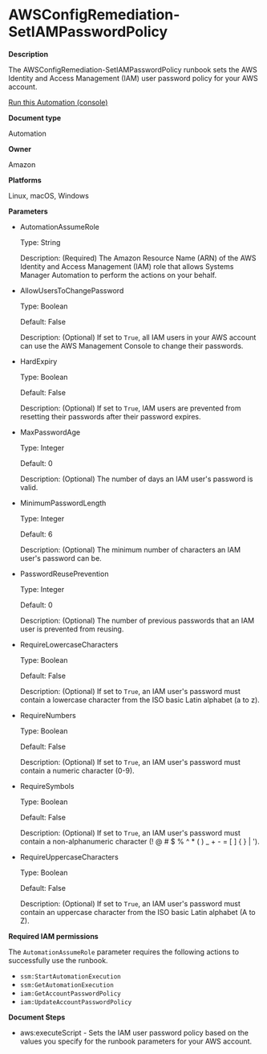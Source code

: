# AWSConfigRemediation\-SetIAMPasswordPolicy<a name="automation-aws-set-iam-policy"></a>

**Description**

The AWSConfigRemediation\-SetIAMPasswordPolicy runbook sets the AWS Identity and Access Management \(IAM\) user password policy for your AWS account\.

[Run this Automation \(console\)](https://console.aws.amazon.com/systems-manager/automation/execute/AWSConfigRemediation-SetIAMPasswordPolicy)

**Document type**

Automation

**Owner**

Amazon

**Platforms**

Linux, macOS, Windows

**Parameters**
+ AutomationAssumeRole

  Type: String

  Description: \(Required\) The Amazon Resource Name \(ARN\) of the AWS Identity and Access Management \(IAM\) role that allows Systems Manager Automation to perform the actions on your behalf\.
+ AllowUsersToChangePassword

  Type: Boolean

  Default: False

  Description: \(Optional\) If set to `True`, all IAM users in your AWS account can use the AWS Management Console to change their passwords\.
+ HardExpiry

  Type: Boolean

  Default: False

  Description: \(Optional\) If set to `True`, IAM users are prevented from resetting their passwords after their password expires\.
+ MaxPasswordAge

  Type: Integer

  Default: 0

  Description: \(Optional\) The number of days an IAM user's password is valid\.
+ MinimumPasswordLength

  Type: Integer

  Default: 6

  Description: \(Optional\) The minimum number of characters an IAM user's password can be\.
+ PasswordReusePrevention

  Type: Integer

  Default: 0

  Description: \(Optional\) The number of previous passwords that an IAM user is prevented from reusing\.
+ RequireLowercaseCharacters

  Type: Boolean

  Default: False

  Description: \(Optional\) If set to `True`, an IAM user's password must contain a lowercase character from the ISO basic Latin alphabet \(a to z\)\.
+ RequireNumbers

  Type: Boolean

  Default: False

  Description: \(Optional\) If set to `True`, an IAM user's password must contain a numeric character \(0\-9\)\.
+ RequireSymbols

  Type: Boolean

  Default: False

  Description: \(Optional\) If set to `True`, an IAM user's password must contain a non\-alphanumeric character \(\! @ \# $ % ^ \* \( \) \_ \+ \- = \[ \] \{ \} \| '\)\.
+ RequireUppercaseCharacters

  Type: Boolean

  Default: False

  Description: \(Optional\) If set to `True`, an IAM user's password must contain an uppercase character from the ISO basic Latin alphabet \(A to Z\)\.

**Required IAM permissions**

The `AutomationAssumeRole` parameter requires the following actions to successfully use the runbook\.
+ `ssm:StartAutomationExecution`
+ `ssm:GetAutomationExecution`
+ `iam:GetAccountPasswordPolicy`
+ `iam:UpdateAccountPasswordPolicy`

**Document Steps**
+ aws:executeScript \- Sets the IAM user password policy based on the values you specify for the runbook parameters for your AWS account\.